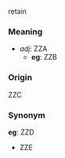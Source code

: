 retain
### Meaning
+ _adj_: ZZA
    + __eg__: ZZB

### Origin

ZZC

### Synonym

__eg__: ZZD

+ ZZE


